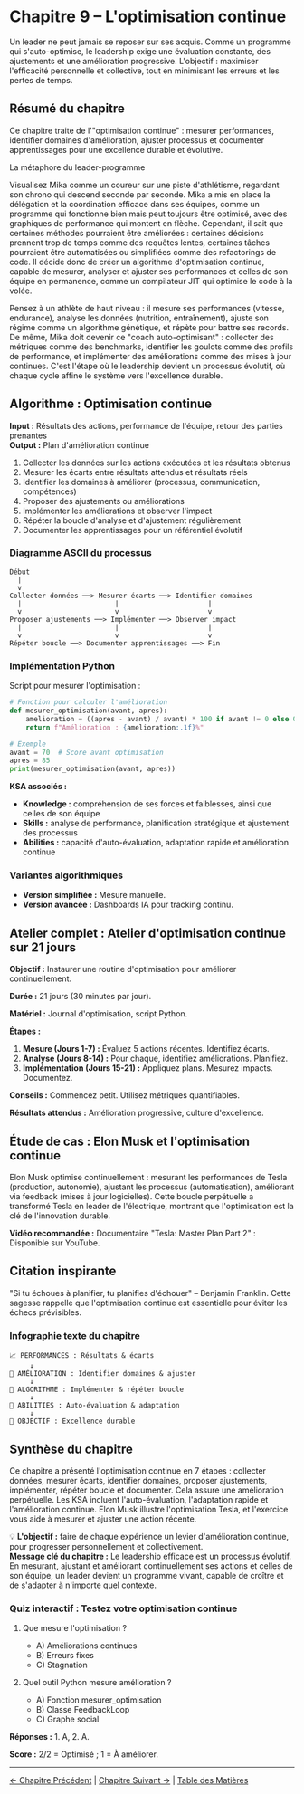# Chapitre 9 – L'optimisation continue

Un leader ne peut jamais se reposer sur ses acquis. Comme un programme qui s'auto-optimise, le leadership exige une évaluation constante, des ajustements et une amélioration progressive. L'objectif : maximiser l'efficacité personnelle et collective, tout en minimisant les erreurs et les pertes de temps.

## Résumé du chapitre
Ce chapitre traite de l'"optimisation continue" : mesurer performances, identifier domaines d'amélioration, ajuster processus et documenter apprentissages pour une excellence durable et évolutive.

La métaphore du leader-programme

Visualisez Mika comme un coureur sur une piste d'athlétisme, regardant son chrono qui descend seconde par seconde. Mika a mis en place la délégation et la coordination efficace dans ses équipes, comme un programme qui fonctionne bien mais peut toujours être optimisé, avec des graphiques de performance qui montent en flèche. Cependant, il sait que certaines méthodes pourraient être améliorées : certaines décisions prennent trop de temps comme des requêtes lentes, certaines tâches pourraient être automatisées ou simplifiées comme des refactorings de code. Il décide donc de créer un algorithme d'optimisation continue, capable de mesurer, analyser et ajuster ses performances et celles de son équipe en permanence, comme un compilateur JIT qui optimise le code à la volée.

Pensez à un athlète de haut niveau : il mesure ses performances (vitesse, endurance), analyse les données (nutrition, entraînement), ajuste son régime comme un algorithme génétique, et répète pour battre ses records. De même, Mika doit devenir ce "coach auto-optimisant" : collecter des métriques comme des benchmarks, identifier les goulots comme des profils de performance, et implémenter des améliorations comme des mises à jour continues. C'est l'étape où le leadership devient un processus évolutif, où chaque cycle affine le système vers l'excellence durable.

## Algorithme : Optimisation continue

**Input :** Résultats des actions, performance de l'équipe, retour des parties prenantes  
**Output :** Plan d'amélioration continue

1. Collecter les données sur les actions exécutées et les résultats obtenus
2. Mesurer les écarts entre résultats attendus et résultats réels
3. Identifier les domaines à améliorer (processus, communication, compétences)
4. Proposer des ajustements ou améliorations
5. Implémenter les améliorations et observer l'impact
6. Répéter la boucle d'analyse et d'ajustement régulièrement
7. Documenter les apprentissages pour un référentiel évolutif

### Diagramme ASCII du processus

```
Début
  |
  v
Collecter données ──> Mesurer écarts ──> Identifier domaines
  |                       |                      |
  v                       v                      v
Proposer ajustements ──> Implémenter ──> Observer impact
  |                       |                      |
  v                       v                      v
Répéter boucle ──> Documenter apprentissages ──> Fin
```

### Implémentation Python

Script pour mesurer l'optimisation :

```python
# Fonction pour calculer l'amélioration
def mesurer_optimisation(avant, apres):
    amelioration = ((apres - avant) / avant) * 100 if avant != 0 else 0
    return f"Amélioration : {amelioration:.1f}%"

# Exemple
avant = 70  # Score avant optimisation
apres = 85
print(mesurer_optimisation(avant, apres))
```

**KSA associés :**
- **Knowledge :** compréhension de ses forces et faiblesses, ainsi que celles de son équipe
- **Skills :** analyse de performance, planification stratégique et ajustement des processus
- **Abilities :** capacité d'auto-évaluation, adaptation rapide et amélioration continue

### Variantes algorithmiques
- **Version simplifiée :** Mesure manuelle.
- **Version avancée :** Dashboards IA pour tracking continu.

## Atelier complet : Atelier d'optimisation continue sur 21 jours

**Objectif :** Instaurer une routine d'optimisation pour améliorer continuellement.

**Durée :** 21 jours (30 minutes par jour).

**Matériel :** Journal d'optimisation, script Python.

**Étapes :**
1. **Mesure (Jours 1-7) :** Évaluez 5 actions récentes. Identifiez écarts.
2. **Analyse (Jours 8-14) :** Pour chaque, identifiez améliorations. Planifiez.
3. **Implémentation (Jours 15-21) :** Appliquez plans. Mesurez impacts. Documentez.

**Conseils :** Commencez petit. Utilisez métriques quantifiables.

**Résultats attendus :** Amélioration progressive, culture d'excellence.

## Étude de cas : Elon Musk et l'optimisation continue

Elon Musk optimise continuellement : mesurant les performances de Tesla (production, autonomie), ajustant les processus (automatisation), améliorant via feedback (mises à jour logicielles). Cette boucle perpétuelle a transformé Tesla en leader de l'électrique, montrant que l'optimisation est la clé de l'innovation durable.

**Vidéo recommandée :** Documentaire "Tesla: Master Plan Part 2" : Disponible sur YouTube.

## Citation inspirante

"Si tu échoues à planifier, tu planifies d'échouer" – Benjamin Franklin. Cette sagesse rappelle que l'optimisation continue est essentielle pour éviter les échecs prévisibles.

### Infographie texte du chapitre

```
📈 PERFORMANCES : Résultats & écarts
     ↓
🔧 AMÉLIORATION : Identifier domaines & ajuster
     ↓
🔄 ALGORITHME : Implémenter & répéter boucle
     ↓
🚀 ABILITIES : Auto-évaluation & adaptation
     ↓
🎯 OBJECTIF : Excellence durable
```

## Synthèse du chapitre
Ce chapitre a présenté l'optimisation continue en 7 étapes : collecter données, mesurer écarts, identifier domaines, proposer ajustements, implémenter, répéter boucle et documenter. Cela assure une amélioration perpétuelle. Les KSA incluent l'auto-évaluation, l'adaptation rapide et l'amélioration continue. Elon Musk illustre l'optimisation Tesla, et l'exercice vous aide à mesurer et ajuster une action récente.

💡 **L'objectif :** faire de chaque expérience un levier d'amélioration continue, pour progresser personnellement et collectivement.  
**Message clé du chapitre :** Le leadership efficace est un processus évolutif. En mesurant, ajustant et améliorant continuellement ses actions et celles de son équipe, un leader devient un programme vivant, capable de croître et de s'adapter à n'importe quel contexte.

### Quiz interactif : Testez votre optimisation continue

1. Que mesure l'optimisation ?
   - A) Améliorations continues
   - B) Erreurs fixes
   - C) Stagnation

2. Quel outil Python mesure amélioration ?
   - A) Fonction mesurer_optimisation
   - B) Classe FeedbackLoop
   - C) Graphe social

**Réponses :** 1. A, 2. A.

**Score :** 2/2 = Optimisé ; 1 = À améliorer.

---

[← Chapitre Précédent](chapitre_8_leadership_distribue.md) | [Chapitre Suivant →](chapitre_10_synthese_intermediaire.md) | [Table des Matières](SUMMARY.md)
